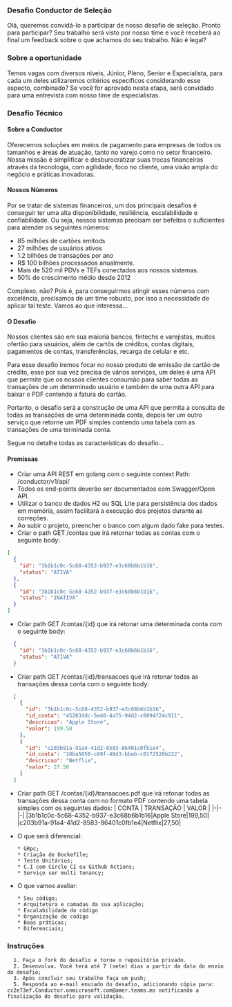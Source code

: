 ### Desafio Conductor de Seleção
Olá, queremos convidá-lo a participar de nosso desafio de seleção.  Pronto para participar? Seu trabalho será visto por nosso time e você receberá ao final um feedback sobre o que achamos do seu trabalho. Não é legal?

### Sobre a oportunidade 
Temos vagas com diversos níveis, Júnior, Pleno, Senior e Especialista, para cada um deles utilizaremos critérios específicos considerando esse aspecto, combinado? 
Se você for aprovado nesta etapa, será convidado para uma entrevista com nosso time de especialistas.

### Desafio Técnico
  
  #### Sobre a Conductor
  Oferecemos soluções em meios de pagamento para empresas de todos os tamanhos e áreas de atuação, tanto no varejo como no setor financeiro. Nossa missão é simplificar e desburocratizar suas trocas financeiras através da tecnologia, com agilidade, foco no cliente, uma visão ampla do negócio e práticas inovadoras.

  #### Nossos Números
  Por se tratar de sistemas financeiros, um dos principais desafios é conseguir ter uma alta disponibilidade, resiliência, escalabilidade e confiabilidade. Ou seja, nossos sistemas precisam ser befeitos o suficientes para atender os seguintes números:

  - 85 milhões de cartões emitods
  - 27 milhões de usuários ativos
  - 1.2 bilhões de transações por ano
  - R$ 100 bilhões processados anualmente. 
  - Mais de 520 mil PDVs e TEFs conectados aos nossos sistemas.
  - 50% de crescimento médio desde 2012

  Complexo, não? Pois é, para conseguirmos atingir esses números com excelência, precisamos de um time robusto, por isso a necessidade de aplicar tal teste. Vamos ao que interessa...


  #### O Desafio

  Nossos clientes são em sua maioria bancos, fintechs e varejistas, muitos ofertão para usuários, além de cartõs de créditos, contas digitais, pagamentos de contas, transferências, recarga de celular e etc. 

  Para esse desafio iremos focar no nosso produto de emissão de cartão de crédito, esse por sua vez precisa de vários serviços, um deles é uma API que permite que os nossos clientes consumão para saber todas as transações de um determinado usuário e também de uma outra API para baixar o PDF contendo a fatura do cartão.

  Portanto, o desafio será a construção de uma API que permita a consulta de todas as transações de uma determinada conta, depois ter um outro serviço que retorne um PDF simples contendo uma tabela com as transações de uma terminada conta.

  Segue no detalhe todas as características do desafio...

  #### Premissas

  - Criar uma API REST em golang com o seguinte context Path: /conductor/v1/api/
  - Todos os end-points deverão ser documentados com Swagger/Open API.
  - Utilizar o banco de dados H2 ou SQL Lite para persistência dos dados em memória, assim facilitará a execução dos projetos durante as correções.
  - Ao subir o projeto, preencher o banco com algum dado fake para testes.
  - Criar o path GET /contas que irá retornar todas as contas com o seguinte body:
  ```json
  [
    {
      "id": "3b1b1c0c-5c68-4352-b937-e3c68b6b1b16",
      "status": "ATIVA"
    },
    {
      "id": "3b1b1c0c-5c68-4352-b937-e3c68b6b1b16",
      "status": "INATIVA"
    }    
  ]
  ```

  - Criar path GET /contas/{id} que irá retonar uma determinada conta com o seguinte body:
  ```json  
    {
      "id": "3b1b1c0c-5c68-4352-b937-e3c68b6b1b16",
      "status": "ATIVA"
    }
  ```

  - Criar path GET /contas/{id}/transacoes que irá retonar todas as transações dessa conta com o seguinte body:
  ```json  
    [
      {
        "id": "3b1b1c0c-5c68-4352-b937-e3c68b6b1b16",
        "id_conta": "45283ddc-5e40-4a75-94d2-c0894f24c911",
        "descricao": "Apple Store",
        "valor": 199.50
      },
      {
        "id": "c203b91a-91a4-41d2-8583-86401c0fb1e4",
        "id_conta": "10ba5050-c69f-40d3-bbeb-c0172520b222",
        "descricao": "Netflix",
        "valor": 27.50
      }
    ]
  ```

  - Criar path GET /contas/{id}/transacoes.pdf que irá retonar todas as transações dessa conta com no formato PDF contendo uma tabela simples com os seguintes dados:
  | CONTA | TRANSAÇÃO | VALOR |
  |-|-|-|
  |3b1b1c0c-5c68-4352-b937-e3c68b6b1b16|Apple Store|199,50|
  |c203b91a-91a4-41d2-8583-86401c0fb1e4|Netflix|27,50|

 
  - O que será diferencial:

    ```
    * GRpc;
    * Criação de Dockefile;
    * Teste Unitários;
    * C.I com Circle CI ou Github Actions;
    * Serviço ser multi tenancy;
    ```
    
  - O que vamos avaliar:

    ```
    * Seu código; 
    * Arquitetura e camadas da sua aplicação;
    * Escalabilidade do código
    * Organização do código
    * Boas práticas;
    * Diferenciais;    
    ```


### Instruções

      1. Faça o fork do desafio e torne o repositório privado.
      2. Desenvolva. Você terá até 7 (sete) dias a partir da data do envio do desafio; 
      3. Após concluir seu trabalho faça um push; 
      5. Responda ao e-mail enviado do desafio, adicionando cópia para: cc2e73ef.Conductor.onmicrosoft.com@amer.teams.ms notificando a finalização do desafio para validação.
